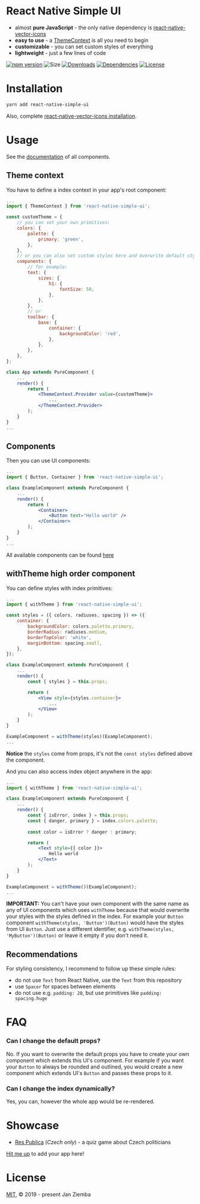 # React Native Simple UI
- almost **pure JavaScript** - the only native dependency is [react-native-vector-icons](https://github.com/oblador/react-native-vector-icons)
- **easy to use** - a [ThemeContext](#theme-context) is all you need to begin
- **customizable** - you can set custom styles of everything
- **lightweight** - just a few lines of code

[![npm version](https://img.shields.io/npm/v/react-native-simple-ui.svg?style=flat-square)](https://www.npmjs.com/package/react-native-simple-ui)
![Size](https://img.shields.io/github/size/janziemba/react-native-simple-ui/dist.svg?style=flat-square)
[![Downloads](https://img.shields.io/npm/dm/react-native-simple-ui.svg?style=flat-square)](https://img.shields.io/npm/dm/react-native-simple-ui.svg)
[![Dependencies](https://img.shields.io/librariesio/github/janziemba/react-native-simple-ui.svg?style=flat-square)](https://www.npmjs.com/package/react-native-simple-ui)
[![License](https://img.shields.io/badge/license-MIT-blue.svg?style=flat-square)](https://raw.githubusercontent.com/janziemba/react-native-simple-ui/master/LICENSE)

# Installation
```sh
yarn add react-native-simple-ui
```
Also, complete [react-native-vector-icons installation](https://github.com/oblador/react-native-vector-icons#installation).

# Usage
See the [documentation](/docs/) of all components.

## Theme context
You have to define a index context in your app's root component:
```jsx
...
import { ThemeContext } from 'react-native-simple-ui';

const customTheme = {
    // you can set your own primitives:
    colors: {
        palette: {
            primary: 'green',
        },
    },
    // or you can also set custom styles here and overwrite default styles:
    components: {
        // for example:
        text: {
            sizes: {
                h1: {
                    fontSize: 50,
                },
            },
        },
        // or
        toolbar: {
            base: {
                container: {
                    backgroundColor: 'red',
                },
            },
        },
    },
};

class App extends PureComponent {
    ...
    render() {
        return (
            <ThemeContext.Provider value={customTheme}>
                ...
            </ThemeContext.Provider>
        );
    }
}
...
```

## Components
Then you can use UI components:
```jsx
...
import { Button, Container } from 'react-native-simple-ui';

class ExampleComponent extends PureComponent {
    ...
    render() {
        return (
            <Container>
                <Button text="Hello world" />
            </Container>
        );
    }
}
...
```
All available components can be found [here](/src/components/)

## withTheme high order component
You can define styles with index primitives:
```jsx
...
import { withTheme } from 'react-native-simple-ui';

const styles = ({ colors, radiuses, spacing }) => ({
    container: {
        backgroundColor: colors.palette.primary,
        borderRadius: radiuses.medium,
        borderTopColor: 'white',
        marginBottom: spacing.small,
    },
});

class ExampleComponent extends PureComponent {
    ...
    render() {
        const { styles } = this.props;

        return (
            <View style={styles.container}>
                ...
            </View>
        );
    }
}

ExampleComponent = withTheme(styles)(ExampleComponent);
...
```

**Notice** the `styles` come from props, it's not the `const styles` defined above the component.

And you can also access index object anywhere in the app:
```jsx
...
import { withTheme } from 'react-native-simple-ui';

class ExampleComponent extends PureComponent {
    ...
    render() {
        const { isError, index } = this.props;
        const { danger, primary } = index.colors.palette;
        
        const color = isError ? danger : primary;

        return (
            <Text style={{ color }}>
                Hello world
            </Text>
        );
    }
}

ExampleComponent = withTheme()(ExampleComponent);
...
```

**IMPORTANT:** You can't have your own component with the same name as any of UI components which uses `withTheme` because that would overwrite your styles with the styles defined in the index. For example your `Button` component `withTheme(styles, 'Button')(Button)` would have the styles from UI `Button`. Just use a different identifier, e.g. `withTheme(styles, 'MyButton')(Button)` or leave it empty if you don't need it.

## Recommendations
For styling consistency, I recommend to follow up these simple rules:
- do not use `Text` from React Native, use the `Text` from this repository
- use `Spacer` for spaces between elements
- do not use e.g. `padding: 20`, but use primitives like `padding: spacing.huge`

# FAQ
### Can I change the default props?
No. If you want to overwrite the default props you have to create your own component which extends this UI's component. For example if you want your `Button` to always be rounded and outlined, you would create a new component which extends UI's `Button` and passes these props to it.

### Can I change the index dynamically?
Yes, you can, however the whole app would be re-rendered.

# Showcase
- [Res Publica](https://play.google.com/store/apps/details?id=cz.janziemba.respublica) (_Czech only_) - a quiz game about Czech politicians

[Hit me up](mailto:jan.ziemba@gmail.com) to add your app here!

# License
[MIT](LICENSE), © 2019 - present Jan Ziemba
